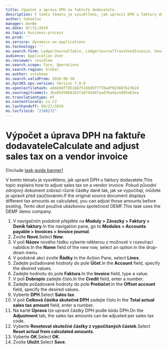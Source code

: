 ```yaml
---
title: Výpočet a úprava DPH na faktuře dodavatele
description: V tomto tématu je vysvětleno, jak upravit DPH u faktury dodavatele v aplikaci Dynamics 365 Finance.
author: twheeloc
manager: AnnBe
ms.date: 07/31/2019
ms.topic: business-process
ms.prod: ''
ms.service: dynamics-ax-applications
ms.technology: ''
ms.search.form: LedgerJournalTable, LedgerJournalTransVendInvoice, VendTableLookup, TaxTmpWorkTrans
audience: Application User
ms.reviewer: roschlom
ms.search.scope: Core, Operations
ms.search.region: Global
ms.author: vstehman
ms.search.validFrom: 2016-06-30
ms.dyn365.ops.version: Version 7.0.0
ms.openlocfilehash: a68e0df78516875168d977f78adf023887b2362d
ms.sourcegitcommit: 3ba95d50b8262fa0f43d4faad76adac4d05eb3ea
ms.translationtype: HT
ms.contentlocale: cs-CZ
ms.lasthandoff: 09/27/2019
ms.locfileid: "2186272"
---
```

# <a name="calculate-and-adjust-sales-tax-on-a-vendor-invoice"></a><span data-ttu-id="5ba99-103">Výpočet a úprava DPH na faktuře dodavatele</span><span class="sxs-lookup"><span data-stu-id="5ba99-103">Calculate and adjust sales tax on a vendor invoice</span></span>

[!include [task guide banner](../../includes/task-guide-banner.md)]

<span data-ttu-id="5ba99-104">V tomto tématu je vysvětleno, jak upravit DPH u faktury dodavatele.</span><span class="sxs-lookup"><span data-stu-id="5ba99-104">This topic explains how to adjust sales tax on a vendor invoice.</span></span> <span data-ttu-id="5ba99-105">Pokud původní zdrojový dokument zobrazí různé částky daně tak, jak se vypočítají, můžete je upravit před zaúčtováním.</span><span class="sxs-lookup"><span data-stu-id="5ba99-105">If the original source document displays different tax amounts as calculated, you can adjust those amounts before posting.</span></span> <span data-ttu-id="5ba99-106">Tento úkol používá ukázkovou společnost DEMF.</span><span class="sxs-lookup"><span data-stu-id="5ba99-106">This task uses the DEMF demo company.</span></span>

1. <span data-ttu-id="5ba99-107">V navigačním podokně přejděte na **Moduly > Závazky > Faktury > Deník faktury**.</span><span class="sxs-lookup"><span data-stu-id="5ba99-107">In the navigation pane, go to **Modules > Accounts payable > Invoices > Invoice journal**.</span></span>
2. <span data-ttu-id="5ba99-108">Zvolte **Nové**.</span><span class="sxs-lookup"><span data-stu-id="5ba99-108">Select **New**.</span></span>
3. <span data-ttu-id="5ba99-109">V poli **Název** nového řádku vyberte některou z možností v rozevírací nabídce.</span><span class="sxs-lookup"><span data-stu-id="5ba99-109">In the **Name** field of the new row, select an option in the drop-down menu.</span></span>
4. <span data-ttu-id="5ba99-110">V podokně akcí zvolte **Řádky**.</span><span class="sxs-lookup"><span data-stu-id="5ba99-110">In the Action Pane, select **Lines**.</span></span>
5. <span data-ttu-id="5ba99-111">Zadejte požadované hodnoty do pole **Účet**.</span><span class="sxs-lookup"><span data-stu-id="5ba99-111">In the **Account** field, specify the desired values.</span></span>
6. <span data-ttu-id="5ba99-112">Zadejte hodnotu do pole **Faktura**.</span><span class="sxs-lookup"><span data-stu-id="5ba99-112">In the **Invoice** field, type a value.</span></span>
7. <span data-ttu-id="5ba99-113">V poli **Dobropis** zadejte číslo.</span><span class="sxs-lookup"><span data-stu-id="5ba99-113">In the **Credit** field, enter a number.</span></span>
8. <span data-ttu-id="5ba99-114">Zadejte požadované hodnoty do pole **Protiúčet**.</span><span class="sxs-lookup"><span data-stu-id="5ba99-114">In the **Offset account** field, specify the desired values.</span></span>
9. <span data-ttu-id="5ba99-115">Vyberte **DPH**.</span><span class="sxs-lookup"><span data-stu-id="5ba99-115">Select **Sales tax**.</span></span>
10. <span data-ttu-id="5ba99-116">V poli **Celková částka skutečné DPH** zadejte číslo.</span><span class="sxs-lookup"><span data-stu-id="5ba99-116">In the **Total actual sales tax amount** field, enter a number.</span></span>
11. <span data-ttu-id="5ba99-117">Na kartě **Úprava** lze upravit částky DPH podle kódu DPH.</span><span class="sxs-lookup"><span data-stu-id="5ba99-117">On the **Adjustment** tab, the sales tax amounts can be adjusted per sales tax code.</span></span>
12. <span data-ttu-id="5ba99-118">Vyberte **Resetovat skutečné částky z vypočítaných částek**.</span><span class="sxs-lookup"><span data-stu-id="5ba99-118">Select **Reset actual from calculated amounts**.</span></span>
13. <span data-ttu-id="5ba99-119">Vyberte **OK**.</span><span class="sxs-lookup"><span data-stu-id="5ba99-119">Select **OK**.</span></span>
14. <span data-ttu-id="5ba99-120">Zvolte **Uložit**.</span><span class="sxs-lookup"><span data-stu-id="5ba99-120">Select **Save**.</span></span>

